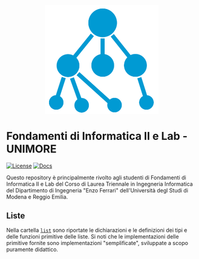 <p align="center">
  <img width="300" src="doc/logo/logo_big.png">
</p>

# Fondamenti di Informatica II e Lab - UNIMORE
[![License](https://img.shields.io/github/license/prittt/Fondamenti-II)](https://github.com/prittt/Fondamenti-II/blob/master/LICENSE)
[![Docs](https://readthedocs.org/projects/pip/badge/?version=latest&style=flat)](https://pritt.github.io/Fondamenti-II/)

Questo repository è principalmente rivolto agli studenti di Fondamenti di Informatica II e Lab del Corso di Laurea Triennale in Ingegneria Informatica del Dipartimento di Ingegneria "Enzo Ferrari" dell'Università degl Studi di Modena e Reggio Emilia.

## Liste

Nella cartella <a href="list/">`list`</a> sono riportate le dichiarazioni e le definizioni dei tipi e delle funzioni primitive delle liste. Si noti che le implementazioni delle primitive fornite sono implementazioni "semplificate", sviluppate a scopo puramente didattico.
